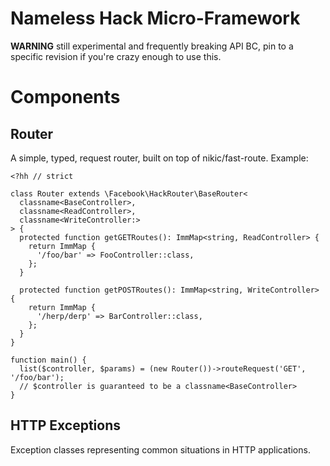 Nameless Hack Micro-Framework
=============================

**WARNING** still experimental and frequently breaking API BC, pin to a
specific revision if you're crazy enough to use this.

Components
==========

Router
------

A simple, typed, request router, built on top of nikic/fast-route. Example:

```Hack
<?hh // strict

class Router extends \Facebook\HackRouter\BaseRouter<
  classname<BaseController>,
  classname<ReadController>,
  classname<WriteController:>
> {
  protected function getGETRoutes(): ImmMap<string, ReadController> {
    return ImmMap {
      '/foo/bar' => FooController::class,
    };
  }

  protected function getPOSTRoutes(): ImmMap<string, WriteController> {
    return ImmMap {
      '/herp/derp' => BarController::class,
    };
  }
}

function main() {
  list($controller, $params) = (new Router())->routeRequest('GET', '/foo/bar');
  // $controller is guaranteed to be a classname<BaseController>
}
```

HTTP Exceptions
---------------

Exception classes representing common situations in HTTP applications.
